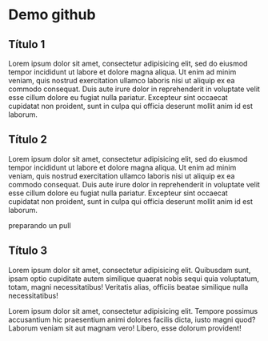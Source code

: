 # Demo github
## Título 1
Lorem ipsum dolor sit amet, consectetur adipisicing elit, sed do eiusmod
tempor incididunt ut labore et dolore magna aliqua. Ut enim ad minim veniam,
quis nostrud exercitation ullamco laboris nisi ut aliquip ex ea commodo
consequat. Duis aute irure dolor in reprehenderit in voluptate velit esse
cillum dolore eu fugiat nulla pariatur. Excepteur sint occaecat cupidatat non
proident, sunt in culpa qui officia deserunt mollit anim id est laborum.
## Título 2
Lorem ipsum dolor sit amet, consectetur adipisicing elit, sed do eiusmod
tempor incididunt ut labore et dolore magna aliqua. Ut enim ad minim veniam,
quis nostrud exercitation ullamco laboris nisi ut aliquip ex ea commodo
consequat. Duis aute irure dolor in reprehenderit in voluptate velit esse
cillum dolore eu fugiat nulla pariatur. Excepteur sint occaecat cupidatat non
proident, sunt in culpa qui officia deserunt mollit anim id est laborum.

preparando un pull

## Título 3

Lorem ipsum dolor sit amet, consectetur adipisicing elit. Quibusdam sunt, ipsam optio cupiditate autem similique quaerat nobis sequi quia voluptatum, totam, magni necessitatibus! Veritatis alias, officiis beatae similique nulla necessitatibus!

Lorem ipsum dolor sit amet, consectetur adipisicing elit. Tempore possimus accusantium hic praesentium animi dolores facilis dicta, iusto magni quod? Laborum veniam sit aut magnam vero! Libero, esse dolorum provident!
